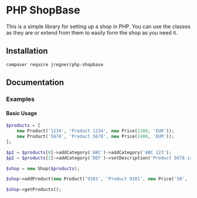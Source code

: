 # PHP ShopBase
This is a simple library for setting up a shop in PHP. You can use the classes as they are or extend from them to easily form the shop as you need it.
## Installation
`composer require jregner/php-shopbase`

## Documentation
### Examples
#### Basic Usage
```php
$products = [
	new Product('1234', 'Product 1234', new Price(1200, 'EUR'));
	new Product('5678', 'Product 5678', new Price(2400, 'EUR'));
];

$p1 = $products[0]->addCategory('ABC')->addCategory('ABC 123');
$p2 = $products[1]->addCategory('DEF')->setDescription('Product 5678 is awesome');

$shop = new Shop($products);

$shop->addProduct(new Product('9101', 'Product 9101', new Price('50', 'EUR')));

$shop->getProducts();
```
